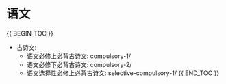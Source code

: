 # 语文

{{ BEGIN_TOC }}
- 古诗文:
    - 语文必修上必背古诗文: compulsory-1/
    - 语文必修下必背古诗文: compulsory-2/
    - 语文选择性必修上必背古诗文: selective-compulsory-1/
{{ END_TOC }}